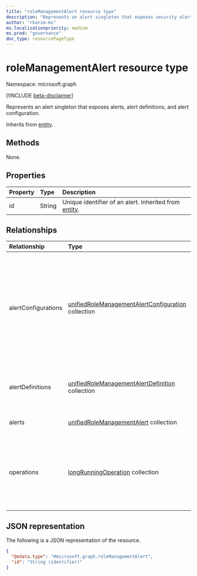 ```yaml
---
title: "roleManagementAlert resource type"
description: "Represents an alert singleton that exposes security alerts, definitions, and configurations in PIM for Azure AD roles."
author: "rkarim-ms"
ms.localizationpriority: medium
ms.prod: "governance"
doc_type: resourcePageType
---
```


# roleManagementAlert resource type

Namespace: microsoft.graph

[!INCLUDE [beta-disclaimer](../../includes/beta-disclaimer.md)]

Represents an alert singleton that exposes alerts, alert definitions, and alert configuration.

Inherits from [entity](../resources/entity.md).

## Methods
None.

## Properties
|Property|Type|Description|
|:---|:---|:---|
|id|String|Unique identifier of an alert. Inherited from [entity](../resources/entity.md).|

## Relationships
|Relationship|Type|Description|
|:---|:---|:---|
|alertConfigurations|[unifiedRoleManagementAlertConfiguration](../resources/unifiedrolemanagementalertconfiguration.md) collection|The various configurations of an alert for Azure AD roles. The configurations are pre-defined and cannot be created or deleted, but some of the configurations can be modified.|
|alertDefinitions|[unifiedRoleManagementAlertDefinition](../resources/unifiedrolemanagementalertdefinition.md) collection| Defines an alert, its impact, and measures to mitigate or prevent it.|
|alerts|[unifiedRoleManagementAlert](../resources/unifiedrolemanagementalert.md) collection|Represents the alert entity.|
|operations|[longRunningOperation](../resources/longrunningoperation.md) collection|Represents operations on resources that take a long time to complete and can run in the background until completion. |

## JSON representation
The following is a JSON representation of the resource.
<!-- {
  "blockType": "resource",
  "keyProperty": "id",
  "@odata.type": "microsoft.graph.roleManagementAlert",
  "baseType": "microsoft.graph.entity",
  "openType": false
}
-->
``` json
{
  "@odata.type": "#microsoft.graph.roleManagementAlert",
  "id": "String (identifier)"
}
```


